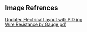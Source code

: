 <h2>Image Refrences</h2>
<a href="https://drive.google.com/file/d/1Zj-G_Nfog16y9UYZwoXXrCapc1hewf2i/view"target="_blank">Updated Electrical Layout with PID jpg</a></br>
<a href="https://drive.google.com/file/d/1DIvIfEbGGIXJDN4AwTQ8JFoTkGAD_UiL/view"target="_blank">Wire Resistance by Gauge pdf</a></br>
